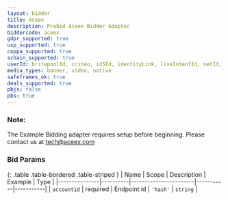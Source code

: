 ```yaml
---
layout: bidder
title: Aceex
description: Prebid Aceex Bidder Adaptor
biddercode: aceex
gdpr_supported: true
usp_supported: true
coppa_supported: true
schain_supported: true
userId: britepoolId, criteo, id5Id, identityLink, liveIntentId, netId, parrableId, pubCommonId, unifiedId
media_types: banner, video, native
safeframes_ok: true
deals_supported: true
pbjs: false
pbs: true
---
```


### Note:

The Example Bidding adapter requires setup before beginning. Please contact us at tech@aceex.com

### Bid Params

{: .table .table-bordered .table-striped }
| Name          | Scope    | Description           | Example   | Type      |
|---------------|----------|-----------------------|-----------|-----------|
| `accountid`      | required | Endpoint id | `'hash'`    | `string` |
